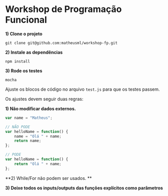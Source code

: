 Workshop de Programação Funcional
=================

**1) Clone o projeto**
```
git clone git@github.com:matheusml/workshop-fp.git
```

**2) Instale as dependências**
```
npm install
```

**3) Rode os testes**
```
mocha
```

Ajuste os blocos de código no arquivo ```test.js``` para que os testes passem.

Os ajustes devem seguir duas regras:

**1) Não modificar dados externos.**

```javascript
var name = "Matheus";

// NÃO PODE
var helloName = function() {
    name = "Olá " + name;
    return name;
};

// PODE
var helloName = function() {
    return "Olá " + name;
};
```

**2) While/For não podem ser usados. **

**3) Deixe todos os inputs/outputs das funções explícitos como parâmetros**